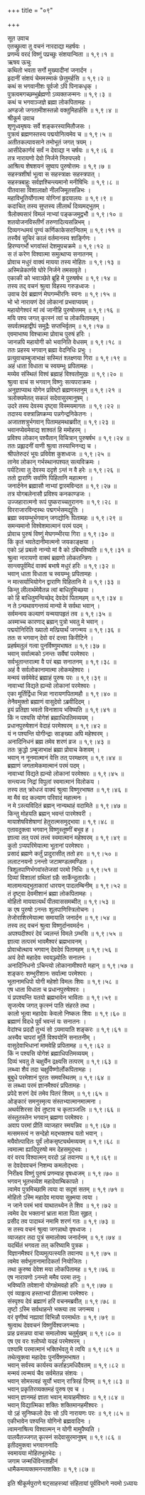 +++
title = "०९"

+++
    
सूत उवाच  
एतच्छ्रुत्वा तु वचनं नारदाद्या महर्षयः ।  
प्रणम्य वरदं विष्णुं पप्रच्छुः संशयान्विता ॥ १,९।१ ॥  
ऋषय ऊचुः  
कथितो भवता सर्गो मुख्यादीनां जनार्दन ।  
इदानीं संशयं चेममस्माकं छेत्तुमर्हसि ॥ १,९।२ ॥  
कथं स भगवानीशः पूर्वजो ऽपि पिनाकधृक् ।  
पुत्रत्वमगच्छम्भुर्ब्रह्मणो ऽव्यक्तजन्मनः ॥ १,९।३ ॥  
कथं च भगवाञ्जज्ञे ब्रह्मा लोकपितामहः ।  
अण्डजो जगतामीशस्तन्नो वक्तुमिहार्हसि ॥ १,९।४ ॥  
श्रीकूर्म उवाच  
शृणुध्वमृषयः सर्वे शङ्करस्यामितौजसः ।  
पुत्रत्वं ब्रह्मणस्तस्य पद्मयोनित्वमेव च ॥ १,९।५ ॥  
अतीतकल्पावसाने तमोभूतं जगत् त्रयम् ।  
आसीदेकार्णवं सर्वं न देवाद्या न चर्षयः ॥ १,९।६ ॥  
तत्र नारायणो देवो निर्जने निरुपप्लवे ।  
आश्रित्य शेषशयनं सुष्वाप पुरुषोत्तमः ॥ १,९।७ ॥  
सहस्त्रशीर्षा भूत्वा स सहस्त्राक्षः सहस्त्रपात् ।  
सहस्त्रबाहुः सर्वज्ञश्चिन्त्यमानो मनीषिभिः ॥ १,९।८ ॥  
पीतवासा विशालाक्षो नीलजिमूतसन्निभः ।  
महाविभूतिर्योगात्मा योगिनां हृदयालयः ॥ १,९।९ ॥  
कदाचित् तस्य सुप्तस्य लीलार्थं दिव्यमद्भुतम् ।  
त्रैलोक्यसारं विमलं नाभ्यां पङ्कजमुद्वभौ ॥ १,९।१० ॥  
शतयोजनविस्तीर्णं तरुणादित्यसन्निभम् ।  
दिव्यगन्धमयं पुण्यं कर्णिकाकेसरान्वितम् ॥ १,९।११ ॥  
तस्यैवं सुचिरं कालं वर्तमानस्य शार्ङ्गिणः ।  
हिरण्यगर्भो भगवांस्तं देशमुपचक्रमे ॥ १,९।१२ ॥  
स तं करेण विश्वात्मा समुत्थाप्य सनातनम् ।  
प्रोवाच मधुरं वाक्यं मायया तस्य मोहितः ॥ १,९।१३ ॥  
अस्मिन्नेकार्णवे घोरे निर्जने तमसावृते ।  
एकाकी को भवाञ्छेते ब्रूहि मे पुरुषर्षभ ॥ १,९।१४ ॥  
तस्य तद् वचनं श्रुत्वा विहस्य गरुडध्वजः ।  
उवाच देवं ब्रह्माणं मेघगम्भीरनिः स्वनः ॥ १,९।१५ ॥  
भो भो नारायणं देवं लोकानां प्रभवाप्ययम् ।  
महायोगेश्वरं मां त्वं जानीहि पुरुषोत्तमम् ॥ १,९।१६ ॥  
मयि पश्य जगत् कृत्स्नं त्वां च लोकपितामहम् ।  
सपर्वतमहाद्वीपं समुद्रैः सप्तभिर्वृतम् ॥ १,९।१७ ॥  
एवमाभाष्य विश्चात्मा प्रोवाच पुरुषं हरिः ।  
जानन्नपि महायोगी को भवानिति वेधसम् ॥ १,९।१८ ॥  
ततः प्रहस्य भगवान् ब्रह्मा वेदनिधिः प्रभुः ।  
प्रत्युवाचाम्बुजाभाक्षं सस्मितं श्लक्ष्णया गिरा ॥ १,९।१९ ॥  
अहं धाता विधाता च स्वयम्भूः प्रपितामहः ।  
मय्येव संस्थितं विश्वं ब्रह्माहं विश्वतोमुखः ॥ १,९।२० ॥  
श्रुत्वा वाचं स भगवान् विष्णुः सत्यपराक्रमः ।  
अनुज्ञाप्याथ योगेन प्रविष्टो ब्रह्मणस्तनुम् ॥ १,९।२१ ॥  
त्रलोक्यमेतत् सकलं सदेवासुरमानुषम् ।  
उदरे तस्य देवस्य दृष्ट्वा विस्मयमागतः ॥ १,९।२२ ॥  
तदास्य वक्त्रान्निष्क्रम्य पन्नगेन्द्रनिकेतनः ।  
अजातशत्रुर्भगवान् पितामहमथाब्रवीत् ॥ १,९।२३ ॥  
भवानप्येवमेवाद्य शाश्वतं हि ममोहरम् ।  
प्रविश्य लोकान् पश्यैतान् विचित्रान् पुरुषर्षभ ॥ १,९।२४ ॥  
ततः प्रह्लादनीं वाणी श्रुत्वा तस्याभिनन्द्य च ।  
श्रीपतेरुदरं भूयः प्रविवेश कुशध्वजः ॥ १,९।२५ ॥  
तानेव लोकान् गर्भस्थानपश्यत् सत्यविक्रमः ।  
पर्यटित्वा तु देवस्य ददृशे ऽन्तं न वै हरेः ॥ १,९।२६ ॥  
ततो द्वाराणि सर्वाणि पिहितानि महात्मना ।  
जनार्दनेन ब्रह्मासौ नाभ्यां द्वारमविन्दत ॥ १,९।२७ ॥  
तत्र योगबलेनासौ प्रविश्य कनकाण्डजः ।  
उज्जहारात्मनो रूपं पुष्कराच्चतुराननः ॥ १,९।२८ ॥  
विरराजारविन्दस्थः पद्मगर्भसमद्युतिः ।  
ब्रह्मा स्वयम्भूर्भगवान् जगद्योनिः पितामहः ॥ १,९।२९ ॥  
समन्यमानो विश्वेशमात्मानं परमं पदम् ।  
प्रोवाच पुरुषं विष्णुं मेघगम्भीरया गिरा ॥ १,९।३० ॥  
किं कृतं भवतेदानीमात्मनो जयकाङ्क्षया ।  
एको ऽहं प्रबलो नान्यो मां वै को ऽबिभविष्यति ॥ १,९।३१ ॥  
श्रुत्वा नारायणो वाक्यं ब्रह्मणो लोकतन्त्रिणः ।  
सान्त्वपूर्वमिदं वाक्यं बभाषे मधुरं हरिः ॥ १,९।३२ ॥  
भवान् धाता विधाता च स्वयम्भूः प्रपितामहः ।  
न मात्सर्याभियोगेन द्वाराणि पिहितानि मे ॥ १,९।३३ ॥  
किन्तु लीलार्थमेवैतन्न त्वां बाधितुमिच्छया ।  
को हि बाधितुमन्विच्छेद् देवदेवं पितामहम् ॥ १,९।३४ ॥  
न ते ऽन्यथावगन्तव्यं मान्यो मे सर्वथा भवान् ।  
सर्वमन्वय कल्याणं यन्मयापहृतं तव ॥ १,९।३५ ॥  
अस्माच्च कारणाद् ब्रह्मन् पुत्रो भवतु मे भवान् ।  
पद्मयोनिरिति ख्यातो मत्प्रियार्थं जगन्मय ॥ १,९।३६ ॥  
ततः स भगवान् देवो वरं दत्त्वा किरीटिने ।  
प्रहर्षमतुलं गत्वा पुनर्विष्णुमभाषत ॥ १,९।३७ ॥  
भवान् सर्वात्मको ऽनन्तः सर्वेषां परमेश्वरः ।  
सर्वभूतान्तरात्मा वै परं बह्म सनातनम् ॥ १,९।३८ ॥  
अहं वै सर्वलोकानामात्मा लोकमहेश्वरः ।  
मन्मयं सर्वमेवेदं ब्रह्माहं पुरुषः परः ॥ १,९।३९ ॥  
नावाभ्यां विद्यते ह्यन्यो लोकानां परमेश्वरः ।  
एका मूर्तिर्द्विधा भिन्ना नारायणपितामहौ ॥ १,९।४० ॥  
तेनैवमुक्तो ब्रह्माणं वासुदेवो ऽब्रवीदिदम् ।  
इयं प्रतिज्ञा भवतो विनाशाय भविष्यति ॥ १,९।४१ ॥  
किं न पश्यसि योगेशं ब्रह्माधिपतिमव्ययम् ।  
प्रधानपुरुषेशानं वेदाहं परमेश्वरम् ॥ १,९।४२ ॥  
यं न पश्यन्ति योगीन्द्राः साङ्ख्या अपि महेश्वरम् ।  
अनादिनिधनं ब्रह्म तमेव शरणं व्रज ॥ १,९।४३ ॥  
ततः क्रुद्धो ऽम्बुजाभाक्षं ब्रह्मा प्रोवाच केशवम् ।  
भवान् न नूनमात्मानं वेत्ति तत् परमक्षरम् ॥ १,९।४४ ॥  
ब्रह्माणं जगतामेकमात्मानं परमं पदम् ।  
नावाभ्यां विद्यते ह्यन्यो लोकानां परमेश्वरः ॥ १,९।४५ ॥  
सन्त्यज्य निद्रां विपुलां स्वमात्मानं विलोकय ।  
तस्य तत् क्रोधजं वाक्यं श्रुत्वा विष्णुरभाषत ॥ १,९।४६ ॥  
मा मैवं वद कल्याण परिवादं महात्मनः ।  
न मे ऽस्त्यविदितं ब्रह्मन् नान्यथाहं वदामिते ॥ १,९।४७ ॥  
किन्तु मोहयति ब्रह्मन् भवन्तं पारमेश्वरी ।  
मायाशेषविशेषाणां हेतुरात्मसमुद्भावा ॥ १,९।४८ ॥  
एतावदुक्त्वा भगवान् विष्णुस्तूष्णीं बभूव ह ।  
ज्ञात्वा तत् परमं तत्त्वं स्वमात्मानं महेश्वरम् ॥ १,९।४९ ॥  
कुतो ऽप्यपरिमेयात्मा भूतानां परमेश्वरः ।  
प्रसादं ब्रह्मणे कर्तुं प्रादुरासीत् ततो हरः ॥ १,९।५० ॥  
ललाटनयनो ऽनन्तो जटामण्डलमण्डितः ।  
त्रिशूलपाणिर्भगवांस्तेजसां परमो निधिः ॥ १,९।५१ ॥  
दिव्यां विशालां ग्रथितां ग्रहैः सार्केन्दुतारकैः ।  
मालामत्यद्भुताकारां धारयन् पादलम्बिनीम् ॥ १,९।५२ ॥  
तं दृष्ट्वा देवमीशानं ब्रह्मा लोकपितामहः ।  
मोहितो माययात्यर्थं पीतवाससमब्वीत् ॥ १,९।५३ ॥  
क एष पुरुषो ऽनन्तः शूलपाणिस्त्रिलोचनः ।  
तेजोराशिरमेयात्मा समायाति जनार्दन ॥ १,९।५४ ॥  
तस्य तद् वचनं श्रुत्वा विष्णुर्दानवमर्दनः ।  
अपश्यदीश्वरं देवं ज्वलन्तं विमले ऽम्भसि ॥ १,९।५५ ॥  
ज्ञात्वा तत्परमं भावमैश्वरं ब्रह्मभावनम् ।  
प्रोवाचोत्थाय भगवान् देवदेवं पितामहम् ॥ १,९।५६ ॥  
अयं देवो महादेवः स्वयञ्ज्योतिः सनातनः ।  
अनादिनिधनो ऽचिन्त्यो लोकानामीश्वरो महान् ॥ १,९।५७ ॥  
शङ्करः शम्भुरीशानः सर्वात्मा परमेश्वरः ।  
भूतानामधिपो योगी महेशो विमलः शिवः ॥ १,९।५८ ॥  
एष धाता विधाता च प्रधानपुरुषेश्वरः ।  
यं प्रपश्यन्ति यतयो ब्रह्मभावेन भाविताः ॥ १,९।५९ ॥  
सृजत्येष जगत् कृत्स्नं पाति संहरते तथा ।  
कालो भूत्वा महादेवः केवलो निष्कलः शिवः ॥ १,९।६० ॥  
ब्रह्माणं विदधे पूर्वं भवन्तं यः सनातनः ।  
वेदांश्च प्रददौ तुभ्यं सो ऽयमायाति शङ्करः ॥ १,९।६१ ॥  
अस्यैव चापरां मूर्ति विश्वयोनिं सनातनीम् ।  
वासुदेवाभिधानां मामवेहि प्रपितामह ॥ १,९।६२ ॥  
किं न पश्यसि योगेशं ब्रह्माधिपतिमव्ययम् ।  
दिव्यं भवतु ते चक्षुर्येन द्रक्ष्यसि तत्परम् ॥ १,९।६३ ॥  
लब्ध्वा शैवं तदा चक्षुर्विष्णोर्लोकपितामहः ।  
बुबुधे परमेशानं पुरतः समवस्थितम् ॥ १,९।६४ ॥  
स लब्ध्वा परमं ज्ञानमैश्वरं प्रपितामहः ।  
प्रपेदे शरणं देवं तमेव पितरं शिवम् ॥ १,९।६५ ॥  
ओङ्कारं समनुस्मृत्य संस्तभ्यात्मानमात्मना ।  
अथर्वशिरसा देवं तुष्टाव च कृताञ्जलिः ॥ १,९।६६ ॥  
संस्तुतस्तेन भगवान् ब्रह्मणा परमेश्वरः ।  
अवाप परमां प्रीतिं व्याजहार स्मयन्निव ॥ १,९।६७ ॥  
मत्समस्त्वं न सन्देहो मद्भक्तश्च यतो भवान् ।  
मयैवोत्पादितः पूर्वं लोकसृष्ट्यर्थमव्ययम् ॥ १,९।६८ ॥  
त्वमात्मा ह्यादिपुरुषो मम देहसमुद्भवः ।  
वरं वरय विश्वात्मन् वरदो ऽहं तवानघ ॥ १,९।६९ ॥  
स देवदेववचनं निशम्य कमलोद्भवः ।  
निरीक्ष्य विष्णुं पुरुषं प्रणम्याह वृषध्वजम् ॥ १,९।७० ॥  
भगवन् भूतभव्येश महादेवाम्बिकापते ।  
त्वामेव पुत्रमिच्छामि त्वया वा सदृशं सतम् ॥ १,९।७१ ॥  
मोहितो ऽस्मि महादेव मायया सूक्ष्मया त्वया ।  
न जाने परमं भावं याथातथ्येन ते शिव ॥ १,९।७२ ॥  
त्वमेव देव भक्तानां भ्राता माता पिता सुहृत् ।  
प्रसीद तव पादाब्जं नमामि शरणं गतः ॥ १,९।७३ ॥  
स तस्य वचनं श्रुत्वा जगन्नाथो वृषध्वजः ।  
व्याजहार तदा पुत्रं समालोक्य जनार्दनम् ॥ १,९।७४ ॥  
यदर्थितं भगवता तत् करिष्यामि पुत्रक ।  
विज्ञानमैश्वरं दिव्यमुत्पत्स्यति तवानघ ॥ १,९।७५ ॥  
त्वमेव सर्वभूतानामादिकर्ता नियोजितः ।  
तथा कुरुष्व देवेश मया लोकपितामह ॥ १,९।७६ ॥  
एष नारायणो ऽनन्तो ममैव परमा तनुः ।  
भविष्यति तवेशानो योगक्षेमवहो हरिः ॥ १,९।७७ ॥  
एवं व्याहृत्य हस्ताभ्यां प्रीतात्मा परमेश्वरः ।  
संस्पृश्य देवं ब्रह्माणं हरिं वचनमब्रवीत् ॥ १,९।७८ ॥  
तृष्टो ऽस्मि सर्वथाहन्ते भक्त्या तव जगन्मय ।  
वरं वृणीष्वं नह्यावां विभिन्नौ परमार्थतः ॥ १,९।७९ ॥  
श्रुत्वाथ देववचनं विष्णुर्विश्वजगन्मयः ।  
प्राह प्रसन्नया वाचा समालोक्य चतुर्मुखम् ॥ १,९।८० ॥  
एष एव वरः श्लोघ्यो यदहं परमेश्वरम् ।  
पश्यामि परमात्मानं भक्तिर्भवतु मे त्वयि ॥ १,९।८१ ॥  
तथेत्युक्त्वा महादेवः पुनर्विष्णुमभाषत ।  
भवान् सर्वस्य कार्यस्य कर्ताहऽमधिदैवतम् ॥ १,९।८२ ॥  
मन्मयं त्वन्मयं चैव सर्वमेतन्न संशयः ।  
भवान् सोमस्त्वहं सूर्यो भवान् रात्रिरहं दिनम् ॥ १,९।८३ ॥  
भवान् प्रकृतिरव्यक्तमहं पुरुष एव च ।  
भवान् ज्ञानमहं ज्ञाता भवान् मायाहमीश्वरः ॥ १,९।८४ ॥  
भवान् विद्यात्मिका शक्तिः शक्तिमानहमीश्वरः ।  
यो ऽहं सुनिष्कलो देवः सो ऽपि नारायणः परः ॥ १,९।८५ ॥  
एकीभावेन पश्यन्ति योगिनो ब्रह्मवादिनः ।  
त्वामनाश्रित्य विश्वात्मन् न योगी मामुपैष्यति ।  
पालयैतज्जगत् कृत्स्नं सदेवासुरमानुषम् ॥ १,९।८६ ॥  
इतीदमुक्त्वा भगवाननादिः  
स्वमायया मोहितभूतभेदः ।  
जगाम जन्मर्धिविनाशहीनं  
धामैकमव्यक्तमनन्तशक्तिः ॥ १,९।८७ ॥  
    
इति श्रीकूर्मपुराणे षट्साहस्त्र्यां संहितायां पूर्वविभागे नवमो ऽध्यायः
